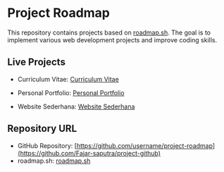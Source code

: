 # Project Roadmap

This repository contains projects based on [roadmap.sh](https://roadmap.sh/projects/single-page-cv). The goal is to implement various web development projects and improve coding skills.

## Live Projects

-   Curriculum Vitae: [Curriculum Vitae](https://github.com/Fajar-saputra/project-github/tree/main/curriculum-vitae-sederhana)

-   Personal Portfolio: [Personal Portfolio](https://github.com/Fajar-saputra/project-roadmap/tree/main/03-personal-portfolio)

-   Website Sederhana: [Website Sederhana](https://github.com/Fajar-saputra/project-roadmap/tree/main/02-website%20sederhana)

## Repository URL

-   GitHub Repository: [https://github.com/username/project-roadmap](https://github.com/Fajar-saputra/project-github)
-   roadmap.sh: [roadmap.sh](https://roadmap.sh/projects/basic-html-website)
